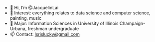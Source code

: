 - 👋 Hi, I’m @JacquelinLai
- 👀 Interest: everything relates to data science and computer science, painting, music
- 🌱 Major: Information Sciences in University of Illinois Champaign-Urbana, freshman undergraduate
- 📫 Contact: lsrislucky@gmail.com

<!---
JacquelinLai/JacquelinLai is a ✨ special ✨ repository because its `README.md` (this file) appears on your GitHub profile.
You can click the Preview link to take a look at your changes.
--->
